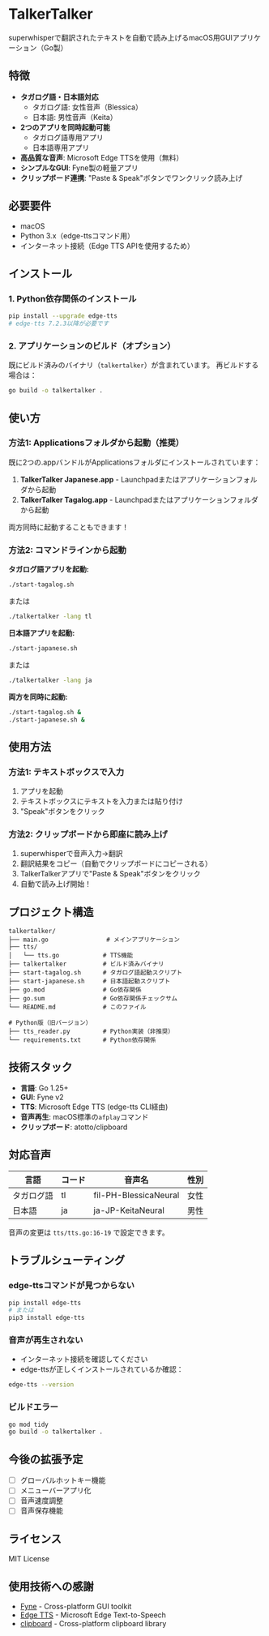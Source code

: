 # TalkerTalker

superwhisperで翻訳されたテキストを自動で読み上げるmacOS用GUIアプリケーション（Go製）

## 特徴

- **タガログ語・日本語対応**
  - タガログ語: 女性音声（Blessica）
  - 日本語: 男性音声（Keita）
- **2つのアプリを同時起動可能**
  - タガログ語専用アプリ
  - 日本語専用アプリ
- **高品質な音声**: Microsoft Edge TTSを使用（無料）
- **シンプルなGUI**: Fyne製の軽量アプリ
- **クリップボード連携**: "Paste & Speak"ボタンでワンクリック読み上げ

## 必要要件

- macOS
- Python 3.x（edge-ttsコマンド用）
- インターネット接続（Edge TTS APIを使用するため）

## インストール

### 1. Python依存関係のインストール

```bash
pip install --upgrade edge-tts
# edge-tts 7.2.3以降が必要です
```

### 2. アプリケーションのビルド（オプション）

既にビルド済みのバイナリ（`talkertalker`）が含まれています。
再ビルドする場合は：

```bash
go build -o talkertalker .
```

## 使い方

### 方法1: Applicationsフォルダから起動（推奨）

既に2つの.appバンドルがApplicationsフォルダにインストールされています：

1. **TalkerTalker Japanese.app** - Launchpadまたはアプリケーションフォルダから起動
2. **TalkerTalker Tagalog.app** - Launchpadまたはアプリケーションフォルダから起動

両方同時に起動することもできます！

### 方法2: コマンドラインから起動

**タガログ語アプリを起動:**

```bash
./start-tagalog.sh
```

または

```bash
./talkertalker -lang tl
```

**日本語アプリを起動:**

```bash
./start-japanese.sh
```

または

```bash
./talkertalker -lang ja
```

**両方を同時に起動:**

```bash
./start-tagalog.sh &
./start-japanese.sh &
```

## 使用方法

### 方法1: テキストボックスで入力

1. アプリを起動
2. テキストボックスにテキストを入力または貼り付け
3. "Speak"ボタンをクリック

### 方法2: クリップボードから即座に読み上げ

1. superwhisperで音声入力→翻訳
2. 翻訳結果をコピー（自動でクリップボードにコピーされる）
3. TalkerTalkerアプリで"Paste & Speak"ボタンをクリック
4. 自動で読み上げ開始！

## プロジェクト構造

```
talkertalker/
├── main.go                # メインアプリケーション
├── tts/
│   └── tts.go            # TTS機能
├── talkertalker          # ビルド済みバイナリ
├── start-tagalog.sh      # タガログ語起動スクリプト
├── start-japanese.sh     # 日本語起動スクリプト
├── go.mod                # Go依存関係
├── go.sum                # Go依存関係チェックサム
└── README.md             # このファイル

# Python版（旧バージョン）
├── tts_reader.py         # Python実装（非推奨）
└── requirements.txt      # Python依存関係
```

## 技術スタック

- **言語**: Go 1.25+
- **GUI**: Fyne v2
- **TTS**: Microsoft Edge TTS (edge-tts CLI経由)
- **音声再生**: macOS標準の`afplay`コマンド
- **クリップボード**: atotto/clipboard

## 対応音声

| 言語 | コード | 音声名 | 性別 |
|------|--------|--------|------|
| タガログ語 | tl | fil-PH-BlessicaNeural | 女性 |
| 日本語 | ja | ja-JP-KeitaNeural | 男性 |

音声の変更は `tts/tts.go:16-19` で設定できます。

## トラブルシューティング

### edge-ttsコマンドが見つからない

```bash
pip install edge-tts
# または
pip3 install edge-tts
```

### 音声が再生されない

- インターネット接続を確認してください
- edge-ttsが正しくインストールされているか確認：

```bash
edge-tts --version
```

### ビルドエラー

```bash
go mod tidy
go build -o talkertalker .
```

## 今後の拡張予定

- [ ] グローバルホットキー機能
- [ ] メニューバーアプリ化
- [ ] 音声速度調整
- [ ] 音声保存機能

## ライセンス

MIT License

## 使用技術への感謝

- [Fyne](https://fyne.io/) - Cross-platform GUI toolkit
- [Edge TTS](https://github.com/rany2/edge-tts) - Microsoft Edge Text-to-Speech
- [clipboard](https://github.com/atotto/clipboard) - Cross-platform clipboard library
